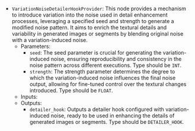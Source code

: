- `VariationNoiseDetailerHookProvider`: This node provides a mechanism to introduce variation into the noise used in detail enhancement processes, leveraging a specified seed and strength to generate a modified noise pattern. It aims to enrich the textural details and variability in generated images or segments by blending original noise with a variation-induced noise.
    - Parameters:
        - `seed`: The seed parameter is crucial for generating the variation-induced noise, ensuring reproducibility and consistency in the noise pattern across different executions. Type should be `INT`.
        - `strength`: The strength parameter determines the degree to which the variation-induced noise influences the final noise output, allowing for fine-tuned control over the textural changes introduced. Type should be `FLOAT`.
    - Inputs:
    - Outputs:
        - `detailer_hook`: Outputs a detailer hook configured with variation-induced noise, ready to be used in enhancing the details of generated images or segments. Type should be `DETAILER_HOOK`.
